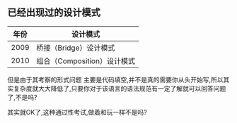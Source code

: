
## 已经出现过的设计模式 


| 年份   | 设计模式                |
| ---- | ------------------- |
| 2009 | 桥接（Bridge）设计模式      |
| 2010 | 组合（Composition）设计模式 |
但是由于其考察的形式问题 主要是代码填空,并不是真的需要你从头开始写,所以其实复杂度就大大降低了,只要你对于该语言的语法规范有一定了解就可以回答问题了,不是吗? 

其实就OK了,这种通过性考试,做着和玩一样不是吗? 